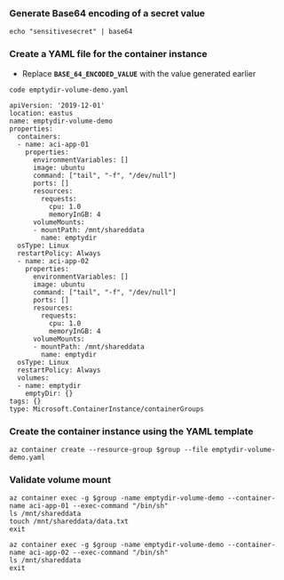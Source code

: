 
### Generate Base64 encoding of a secret value
```
echo "sensitivesecret" | base64
```

### Create a YAML file for the container instance
* Replace **`BASE_64_ENCODED_VALUE`** with the value generated earlier
```
code emptydir-volume-demo.yaml

apiVersion: '2019-12-01'
location: eastus
name: emptydir-volume-demo
properties:
  containers:
  - name: aci-app-01
    properties:
      environmentVariables: []
      image: ubuntu
      command: ["tail", "-f", "/dev/null"]
      ports: []
      resources:
        requests:
          cpu: 1.0
          memoryInGB: 4
      volumeMounts:
      - mountPath: /mnt/shareddata
        name: emptydir
  osType: Linux
  restartPolicy: Always
  - name: aci-app-02
    properties:
      environmentVariables: []
      image: ubuntu
      command: ["tail", "-f", "/dev/null"]
      ports: []
      resources:
        requests:
          cpu: 1.0
          memoryInGB: 4
      volumeMounts:
      - mountPath: /mnt/shareddata
        name: emptydir
  osType: Linux
  restartPolicy: Always
  volumes:
  - name: emptydir
    emptyDir: {}
tags: {}
type: Microsoft.ContainerInstance/containerGroups
```

### Create the container instance using the YAML template
```
az container create --resource-group $group --file emptydir-volume-demo.yaml
```

### Validate volume mount
```
az container exec -g $group -name emptydir-volume-demo --container-name aci-app-01 --exec-command "/bin/sh"
ls /mnt/shareddata
touch /mnt/shareddata/data.txt
exit

az container exec -g $group -name emptydir-volume-demo --container-name aci-app-02 --exec-command "/bin/sh"
ls /mnt/shareddata
exit
```
